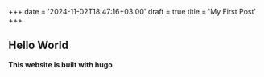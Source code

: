+++
date = '2024-11-02T18:47:16+03:00'
draft = true
title = 'My First Post'
+++

## Hello World

**This website is built with hugo**
